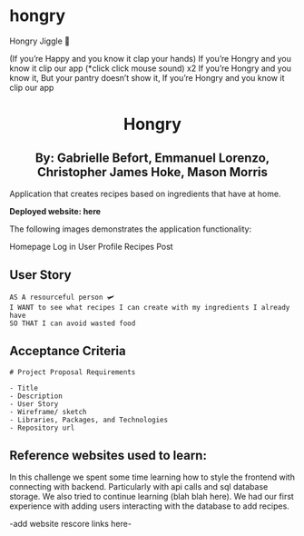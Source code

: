 # hongry

Hongry Jiggle :musical_note:

(If you’re Happy and you know it clap your hands)
If you’re Hongry and you know it clip our app (*click click mouse sound) x2
If you’re Hongry and you know it, 
But your pantry doesn’t show it, 
If you’re Hongry and you know it clip our app

<h1 align="center">Hongry</h1>
<h2 align="center">By: Gabrielle Befort, Emmanuel Lorenzo, Christopher James Hoke, Mason Morris</h2>

Application that creates recipes based on ingredients that have at home. 

**Deployed website: here**

The following images demonstrates the application functionality: 

Homepage
Log in
User Profile
Recipes
Post


## User Story
```
AS A resourceful person 🛩
I WANT to see what recipes I can create with my ingredients I already have
SO THAT I can avoid wasted food
```

## Acceptance Criteria

```
# Project Proposal Requirements
​
- Title
- Description
- User Story
- Wireframe/ sketch
- Libraries, Packages, and Technologies
- Repository url
```



## Reference websites used to learn: 

In this challenge we spent some time learning how to style the frontend with connecting with backend. Particularly with api calls and sql database storage. We also tried to continue learning (blah blah here). We had our first experience with adding users interacting with the database to add recipes.

-add website rescore links here-